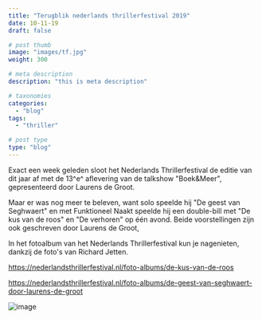 ```yaml
---
title: "Terugblik nederlands thrillerfestival 2019"
date: 10-11-19
draft: false

# post thumb
image: "images/tf.jpg"
weight: 300

# meta description
description: "this is meta description"

# taxonomies
categories:
  - "blog"
tags:
  - "thriller"

# post type
type: "blog"
---
```


Exact een week geleden sloot het Nederlands Thrillerfestival de editie
van dit jaar af met de 13^e^ aflevering van de talkshow "Boek&Meer",
gepresenteerd door Laurens de Groot.

Maar er was nog meer te beleven, want solo speelde hij "De geest van
Seghwaert" en met Funktioneel Naakt speelde hij een double-bill met "De
kus van de roos" en "De verhoren" op één avond. Beide voorstellingen
zijn ook geschreven door Laurens de Groot,

In het fotoalbum van het Nederlands Thrillerfestival kun je nagenieten,
dankzij de foto's van Richard Jetten.

https://nederlandsthrillerfestival.nl/foto-albums/de-kus-van-de-roos

https://nederlandsthrillerfestival.nl/foto-albums/de-geest-van-seghwaert-door-laurens-de-groot


![image](../../images/ft2.jpg)
